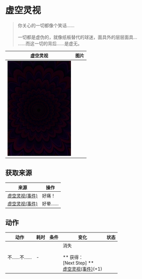 # 虚空灵视  
> 你关心的一切都像个笑话……<br><br>一切都是虚伪的，就像纸板替代的球迷，面具外的层层面具…<br>……而这一切的背后……是虚无。<br>  
  
  虚空灵视  |   图片   
 ----  |  ----:   
   |  <img decoding="async" src="Sprite/Void.png" href="a.md" style="max-width:300px;max-height:300px;">   
  
## 获取来源  
来源  |  操作  
----  |  ----  
[虚空灵视(事件)](Event_SpiritsEverywhere1b.md)  |  好痛！  
[虚空灵视(事件)](Event_VoidExperience1b.md)  |  好晕……  
## 动作  
动作  |  耗时  |  条件  |  变化  |  状态  
----  |  ----  |  ----  |  ----  |  ----  
不……不……<br>  |  -  |    |  消失<br><br>** 获得： **<br>** [Next Step] **<br>  [虚空灵视(事件)](Event_VoidExperience1e.md)(+1)<br>  |    
